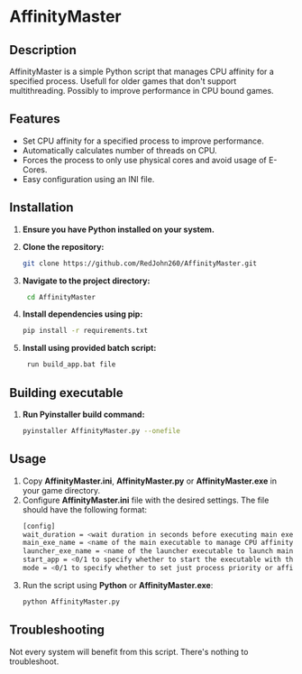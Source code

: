 # AffinityMaster

## Description
AffinityMaster is a simple Python script that manages CPU affinity for a specified process. Usefull for older games that don't support multithreading. Possibly to improve performance in CPU bound games.

## Features
- Set CPU affinity for a specified process to improve performance.
- Automatically calculates number of threads on CPU.
- Forces the process to only use physical cores and avoid usage of E-Cores.
- Easy configuration using an INI file.

## Installation
1. **Ensure you have Python installed on your system.**

2. **Clone the repository:**
    ```sh
   git clone https://github.com/RedJohn260/AffinityMaster.git
3. **Navigate to the project directory:**
   ```sh
    cd AffinityMaster
4. **Install dependencies using pip:**
    ```sh
    pip install -r requirements.txt
5. **Install using provided batch script:**
   ```sh
    run build_app.bat file

## Building executable
1. **Run Pyinstaller build command:**
   ```sh
   pyinstaller AffinityMaster.py --onefile

## Usage
1. Copy **AffinityMaster.ini**, **AffinityMaster.py** or **AffinityMaster.exe** in your game directory.
2. Configure **AffinityMaster.ini** file with the desired settings. The file should have the following format: 
   ```sh
   [config]
   wait_duration = <wait duration in seconds before executing main executable>
   main_exe_name = <name of the main executable to manage CPU affinity and priority>
   launcher_exe_name = <name of the launcher executable to launch main executable>
   start_app = <0/1 to specify whether to start the executable with the PlayGTAIV script>
   mode = <0/1 to specify whether to set just process priority or affinity and priority>
   ```
3. Run the script using **Python** or **AffinityMaster.exe**:
   ```sh
   python AffinityMaster.py

## Troubleshooting 
Not every system will benefit from this script. There's nothing to troubleshoot.